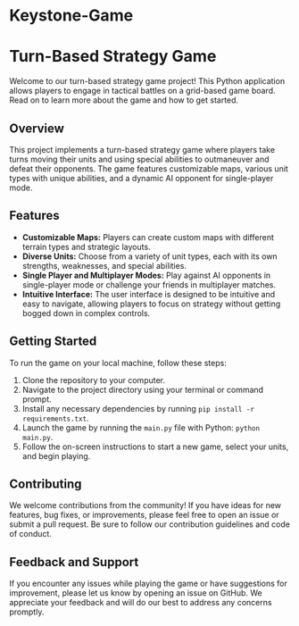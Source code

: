 # Keystone-Game

# Turn-Based Strategy Game

Welcome to our turn-based strategy game project! This Python application allows players to engage in tactical battles on a grid-based game board. Read on to learn more about the game and how to get started.

## Overview

This project implements a turn-based strategy game where players take turns moving their units and using special abilities to outmaneuver and defeat their opponents. The game features customizable maps, various unit types with unique abilities, and a dynamic AI opponent for single-player mode.

## Features

- **Customizable Maps:** Players can create custom maps with different terrain types and strategic layouts.
- **Diverse Units:** Choose from a variety of unit types, each with its own strengths, weaknesses, and special abilities.
- **Single Player and Multiplayer Modes:** Play against AI opponents in single-player mode or challenge your friends in multiplayer matches.
- **Intuitive Interface:** The user interface is designed to be intuitive and easy to navigate, allowing players to focus on strategy without getting bogged down in complex controls.

## Getting Started

To run the game on your local machine, follow these steps:

1. Clone the repository to your computer.
2. Navigate to the project directory using your terminal or command prompt.
3. Install any necessary dependencies by running `pip install -r requirements.txt`.
4. Launch the game by running the `main.py` file with Python: `python main.py`.
5. Follow the on-screen instructions to start a new game, select your units, and begin playing.

## Contributing

We welcome contributions from the community! If you have ideas for new features, bug fixes, or improvements, please feel free to open an issue or submit a pull request. Be sure to follow our contribution guidelines and code of conduct.

## Feedback and Support

If you encounter any issues while playing the game or have suggestions for improvement, please let us know by opening an issue on GitHub. We appreciate your feedback and will do our best to address any concerns promptly.


